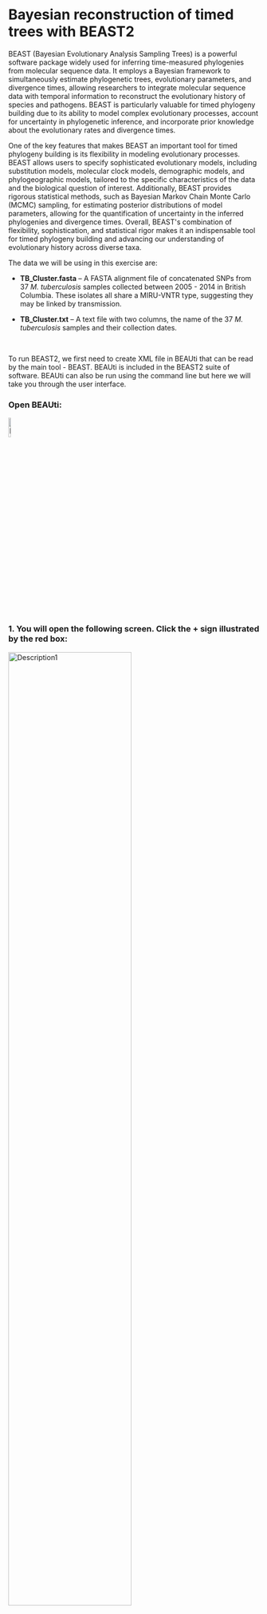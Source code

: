 # Bayesian reconstruction of timed trees with BEAST2


BEAST (Bayesian Evolutionary Analysis Sampling Trees) is a powerful software package widely used for inferring time-measured phylogenies from molecular sequence data. It employs a Bayesian framework to simultaneously estimate phylogenetic trees, evolutionary parameters, and divergence times, allowing researchers to integrate molecular sequence data with temporal information to reconstruct the evolutionary history of species and pathogens. BEAST is particularly valuable for timed phylogeny building due to its ability to model complex evolutionary processes, account for uncertainty in phylogenetic inference, and incorporate prior knowledge about the evolutionary rates and divergence times.

One of the key features that makes BEAST an important tool for timed phylogeny building is its flexibility in modeling evolutionary processes. BEAST allows users to specify sophisticated evolutionary models, including substitution models, molecular clock models, demographic models, and phylogeographic models, tailored to the specific characteristics of the data and the biological question of interest. Additionally, BEAST provides rigorous statistical methods, such as Bayesian Markov Chain Monte Carlo (MCMC) sampling, for estimating posterior distributions of model parameters, allowing for the quantification of uncertainty in the inferred phylogenies and divergence times. Overall, BEAST's combination of flexibility, sophistication, and statistical rigor makes it an indispensable tool for timed phylogeny building and advancing our understanding of evolutionary history across diverse taxa.

The data we will be using in this exercise are:

- **TB_Cluster.fasta** – A FASTA alignment file of concatenated SNPs from 37 _M. tuberculosis_ samples collected between 2005 - 2014 in British Columbia. These isolates all share a MIRU-VNTR type, suggesting they may be linked by transmission.

- **TB_Cluster.txt** – A text file with two columns, the name of the 37 _M. tuberculosis_ samples and their collection dates.

<br>


To run BEAST2, we first need to create XML file in BEAUti that can be read by the main tool - BEAST. BEAUti is included in the BEAST2 suite of software. BEAUti can also be run using the command line but here we will take you through the user interface. <br>

### Open BEAUti:

<img src="Pictures/beauti.jpg" alt="Description1" width="10%"/>

<br>

### 1. You will open the following screen. Click the + sign illustrated by the red box:

<img src="Pictures/BEAST1.jpeg" alt="Description1" width="70%"/>

<br>   

### 2. Navigate to the "TB_Cluster.fasta" file in your data folder and click open. You will then be prompted to choose the datatype, we will select "all are nucleotide":

Other types of data can be included, such as binary character data, and multiple data sources for the same samples can be used together with different models applied. For example, you could use SNPs in the form of nucleotides and the presence/absence of indels as binary data to estimate the phylogeny, with different evolutionary models applied to each type of data.

<img src="Pictures/BEAST2.jpeg" alt="Description1" width="70%"/>

<br>

### 3. This will load the data into BEAUti. These are called 'partitions' and you can have multiple input datasets (e.g., SNPs and Indels). Here we are just using SNPs, the arrows below point to the key information on this screen:

<img src="Pictures/BEAST3.jpeg" alt="Description1" width="70%"/>

<br>

### 4. Next, we will load in the date information. Click the 'Tip Dates' tab shown in the red box below:

<img src="Pictures/BEAST4.jpeg" alt="Description1" width="70%"/>

<br>

### 5. Dates may be in various formats, and can also be contained in the sequence names or in a separate file. Here, we have are dates in the text file "TB_Cluster.txt" in the yyyy-M-dd format. So first we need to click the 'as dates with format' button and select the correct date format, then click 'Auto-configure':

<img src="Pictures/BEAST5.jpeg" alt="Description1" width="70%"/>

<br>

### 6. Select 'read from file' and click the 'Browse' button to find the dates file in your data folder. You may have to select the 'show options' box and select '.txt' in the browse window:

<img src="Pictures/BEAST6.jpeg" alt="Description1" width="70%"/>

<br>

### 7. This will bring up the dates of each sample in the middle column and the distance to the most recent sequence in unit time:

<img src="Pictures/BEAST7.jpeg" alt="Description1" width="70%"/>

<br>

### 8. Next, we will navigate to the 'Site Model' tab to select our nucleotide substitution model. Here we want to use GTR but other models are available:

<img src="Pictures/BEAST8.jpeg" alt="Description1" width="70%"/>

<br>

### 9. The 'Clock Model' tab will allow us to pick a molecular clock model. 

This can be set to 'strict' if you believe that the molecular clock is constant across all branches of the tree or relaxed if you want a more flexible model that allows for clock rates to vary across branches of the tree. Here we can also set a prior value for our molecular clock in the box below. To read more about molecular clocks see [here](https://www.sciencedirect.com/topics/immunology-and-microbiology/molecular-clock):

<img src="Pictures/BEAST9.jpeg" alt="Description1" width="70%"/>

<br>

### 10. The last evolutionary model to choose is the Tree model, in the 'Priors' tab.This can be changed using the dropdown menu at the top. 

This parameter sets the population demographic model, which are used to infer historical changes in population size over time based on molecular sequence data. These models allow researchers to estimate parameters related to population dynamics, such as changes in effective population size, population growth rates, demographic bottlenecks, and migration rates. 

Here we will set the population model as 'Coalescent Constant Model'. Please read more about the different population demographic models [here](https://beast.community/tree_priors).

<img src="Pictures/BEAST10.jpeg" alt="Description1" width="70%"/>

<br>

### 11. The last parameter to set is in "MCMC" tab. Here we can set the number of chains to run, which is the number of MCMC iterations to run the model for. Here we can set the number of MCMC chains to 10 million, this should take around 5-10 minutes to run. 

The number of chains to run the model for is dependent on the complexity of the data and the underlying models; longer runs with more likely lead to the MCMC chains to converge (reach an equilibrium):

<img src="Pictures/BEAST11.jpeg" alt="Description1" width="70%"/>

<br>

### 12. Finally, we need to save the XML file by selecting 'File' and 'Save As'. Save your file as "TB_Cluster.xml":

<img src="Pictures/BEAST12.jpeg" alt="Description1" width="70%"/>

<br>

### Now we have our XML file saved, we can open the BEAST program:

<img src="Pictures/beast.jpg" alt="Description1" width="10%"/>

<br>

### 1. BEAST will look like this:

<img src="Pictures/BEAST13.jpeg" alt="Description1" width="70%"/>

<br>


### 2. Load in your XML file into the Input file section and choose the number of threads to use:

<img src="Pictures/BEAST14.jpeg" alt="Description1" width="70%"/>

<br>

### 3. Next, we can run BEAST by clicking 'Run'. This will start the BEAST run to output a posterior collection of trees that will produced at intervals through the MCMC iterations:

<img src="Pictures/BEAST15.jpeg" alt="Description1" width="70%"/>

<br>

### 4. The BEAST run is complete when you see a screen like this:

<img src="Pictures/BEAST16.jpeg" alt="Description1" width="70%"/>

<br>

### You should find that 3 files are created: TB_Cluster.log, TB_cluster.trees, and TB_Cluster.xml.state. We want to inspect how well our run has converged using the .log file. We can use 'Tracer' to analyze the output from BEAST.

### Open Tracer:

<img src="Pictures/Tracer.jpg" alt="Description1" width="10%"/>

<br>

### 1. You will open the following screen. Click the + in the red box and open the "TB_Cluster.log" file.


<img src="Pictures/Tracer2.jpg" alt="Description1" width="70%"/>

<br>

### 2. This will bring up all of the posterior estimates of different parameters. 

This includes an Effective Sample Size (ESS) of each parameter. Your results will look slightly different to these, and to each other, as BEAST is a stochastic program. A small ESS (< 100) shows that then the estimate of the posterior distribution of that parameter is likely poor, whereas a larger ESS (> 200) is accepted as good. More information on ESS and how to improve scores can be found [here](https://beast.community/ess_tutorial).

<img src="Pictures/BEAST17.jpeg" alt="Description1" width="70%"/>

<br>

### 3. You can also view the traces of each parameter to see how well the MCMC has converged:

Convergence refers to the property of an MCMC algorithm whereby it reaches a stationary distribution that accurately represents the posterior distribution of the model parameters. In simpler terms, it indicates that the chain has explored the parameter space sufficiently and is sampling from the true underlying distribution.

<img src="Pictures/BEAST18.jpeg" alt="Description1" width="70%"/>

<br>

_Discussion: Explore the different posterior parameters in Tracer. How long ago was the last common ancestor of all sequences in the tree inferred to have been present? What is the confidence around this value?_

<br>

### Finally, we can create a single consensus tree using 'TreeAnnotator' from the posterior distribution of trees found in the "TB_Cluster.trees" file:

### Open TreeAnnotator:

<img src="Pictures/treeannotator.jpg" alt="Description1" width="10%"/>

<br>


### 1. Here will first select the percentage burn-in. This is initial portion of the MCMC chain where samples are discarded, removing any influence of the starting values on the estimation of posterior distributions. We will also open the TB_Cluster.trees file in the 'Input tree file' box, and name our single output tree in the 'Output file' box. We can name this "TB_Cluster.tree":

<img src="Pictures/BEAST19.jpeg" alt="Description1" width="70%"/>

<br>

### 2. Then click 'Run' to estimate a single consensus tree from the posterior output from BEAST. This will be saved in the "TB_Cluster.tree" file:

<img src="Pictures/BEAST20.jpeg" alt="Description1" width="70%"/>

<br>


### 3. Open the "TB_Cluster.tree" file in FigTree:

<img src="Pictures/BEAST21.jpeg" alt="Description1" width="70%"/>

<br>

### 4. Explore the options on the bottom left to look at the estimated times of the nodes:

<img src="Pictures/BEAST22.jpeg" alt="Description1" width="70%"/>

_Question: What is the posterior support for the node representing the most recent common ancestor?_

<br>


# Phylodynamics with BEAST2


Along with inferring timed phylogenies, we can use BEAST (Bayesian Evolutionary Analysis Sampling Trees) to carry out a range of phylogenetic and phylodynamic analyses. BEAST2 is a newer and more advanced version of BEAST, developed by the same team but with a redesigned architecture to provide a modular and extensible framework. As such, there are a variety of packages available in BEAST2 that have been developed for a range of different analyses, such as jointly reconstructing transmission networks with a phylogeny and inferring recombination. Furthermore, BEAST2 allows users to write their own packages to use their underlying Bayesian architecture, as well as providing [tutorials](https://www.beast2.org/package-development-guide/writing-a-beast-2_7-package.html) to write these packages.

Here, we will run a phylodynamics analysis using the BEAST2 package 'BDSKY' to infer past population dynamics of our TB cluster.
<br>

### Open BEAUti:

### 1. Click file -> Manage Packages:

<img src="Pictures/Sky1.jpg" alt="Description1" width="70%"/>

<br>   

### 2. Scroll down and select the 'BDSKY' package. Click "Install/Upgrade:

<img src="Pictures/Sky2.jpg" alt="Description1" width="70%"/>

<br>   


### This will download the package. You should get a prompt stating it has been successfully installed but that it will need to be restarted for any changes to take effect. Please restart BEAUti.

### 3. Now load in the data, set the tip dates and set up the site model and clock model as before.

<br>   

### 4. The difference in this analysis will be when setting up the tree model. Here we want to select the 'Coalescent Bayesian Skyline' option.

<img src="Pictures/Sky3.jpg" alt="Description1" width="70%"/>

<br>   


### 5. Set the number of MCMC iteration to 10 million for this analysis and save the file as "TB_Cluster_skyline.xml".

<img src="Pictures/Sky4.jpg" alt="Description1" width="70%"/>

<br>   

### 6. Run your new XML file in BEAST in the same way as before, it should take around 5-10 minutes to run.

<br>   

### 7. Open Tracer and view your log file. 

_Have all parameters reached convergence? How could we improve these if not?_

We can now view the results of Skyline analysis. Click 'Analysis -> Bayesian Skyline Reconstruction':

<img src="Pictures/SKY5.jpg" alt="Description1" width="70%"/>

<br>  

### 8. In the 'Trees Log File' option, load in the resulting .trees file from your BEAST run. We can also set the age of the youngest tip as 2014.9 as we know our most recent sample was collected in November 2014. Press okay to run the analysis:

<img src="Pictures/SKY6.jpg" alt="Description1" width="70%"/>

<br>  

### 9. We now have our skyline plot showing an estimate of the past population demography:

<img src="Pictures/SKY7.jpg" alt="Description1" width="70%"/>

<br>  

### Questions: 

### 1. How do we interpret this plot?
### 2. What can we say about the trajectory of our TB outbreak?

<br>

### Further resources: 

BEAST is very well documented with numerous basic and advanced tutorials. The excellent ['Taming the BEAST'](https://taming-the-beast.org/tutorials/Introduction-to-BEAST2/) workshop has many different walkthoughs and tutorials to guide you through all aspects of runnnig BEAST.

In addition, BEAST2 contains many other packages and analysis types that you can explore. Again the Taming the BEAST workshop is a great resource to learn more, including this [tutorial on skyline plots.](https://taming-the-beast.org/tutorials/Skyline-plots/)

